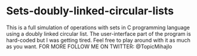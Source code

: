 # Sets-doubly-linked-circular-lists
This is a full simulation of operations with sets in C programming language using a doubly linked circular list.
The user-interface part of the program is hard-coded but I was getting tired.
Feel free to play around with it as much as you want.
FOR MORE FOLLOW ME ON TWITTER: @TopicMihajlo
